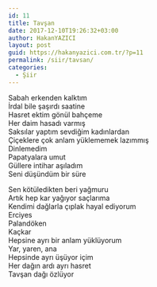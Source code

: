 ```yaml
---
id: 11
title: Tavşan
date: 2017-12-10T19:26:32+03:00
author: HakanYAZICI
layout: post
guid: https://hakanyazici.com.tr/?p=11
permalink: /siir/tavsan/
categories:
  - Şiir
---
```

Sabah erkenden kalktım  
İrdal bile şaşırdı saatine  
Hasret ektim gönül bahçeme  
Her daim hasadı varmış  
Saksılar yaptım sevdiğim kadınlardan  
Çiçeklere çok anlam yüklememek lazımmış  
Dinlemedim  
Papatyalara umut  
Güllere intihar aşıladım  
Seni düşündüm bir süre

Sen kötüledikten beri yağmuru  
Artık hep kar yağıyor saçlarıma  
Kendimi dağlarla çıplak hayal ediyorum  
Erciyes  
Palandöken  
Kaçkar  
Hepsine ayrı bir anlam yüklüyorum  
Yar, yaren, ana  
Hepsinde ayrı üşüyor içim  
Her dağın ardı ayrı hasret  
Tavşan dağı özlüyor